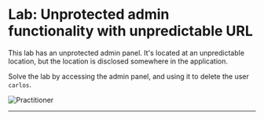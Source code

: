 # Lab: Unprotected admin functionality with unpredictable URL

This lab has an unprotected admin panel. It's located at an unpredictable location, but the location is disclosed somewhere in the application.

Solve the lab by accessing the admin panel, and using it to delete the user `carlos`.

![Practitioner](https://img.shields.io/badge/level-Apprentice-green) 

---
